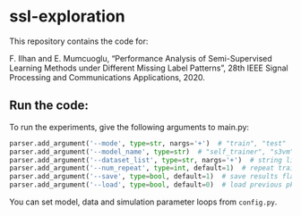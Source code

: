 # ssl-exploration
This repository contains the code for:

F. Ilhan and E. Mumcuoglu, “Performance Analysis of Semi-Supervised Learning Methods under Different Missing Label Patterns”, 28th IEEE Signal Processing and Communications Applications, 2020.

## Run the code:
To run the experiments, give the following arguments to main.py:

```python
parser.add_argument('--mode', type=str, nargs='+')  # "train", "test"
parser.add_argument('--model_name', type=str)  # "self_trainer", "s3vm", "gmm"
parser.add_argument('--dataset_list', type=str, nargs='+')  # string list
parser.add_argument('--num_repeat', type=int, default=1)  # repeat train + test
parser.add_argument('--save', type=bool, default=1)  # save results flag
parser.add_argument('--load', type=bool, default=0)  # load previous pkl
```
You can set model, data and simulation parameter loops from `config.py`.
